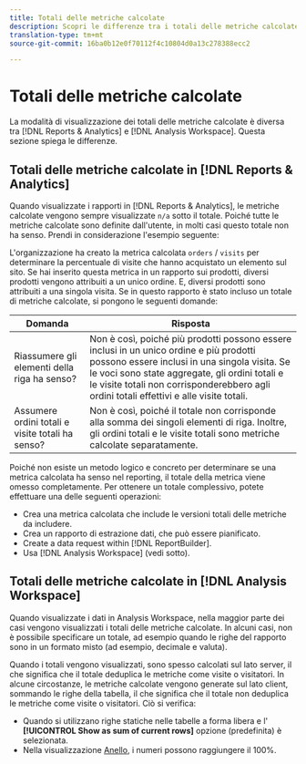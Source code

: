 ```yaml
---
title: Totali delle metriche calcolate
description: Scopri le differenze tra i totali delle metriche calcolate negli strumenti di Analytics
translation-type: tm+mt
source-git-commit: 16ba0b12e0f70112f4c10804d0a13c278388ecc2

---
```



# Totali delle metriche calcolate

La modalità di visualizzazione dei totali delle metriche calcolate è diversa tra [!DNL Reports & Analytics] e [!DNL Analysis Workspace]. Questa sezione spiega le differenze.

## Totali delle metriche calcolate in [!DNL Reports & Analytics]

Quando visualizzate i rapporti in [!DNL Reports & Analytics], le metriche calcolate vengono sempre visualizzate `n/a` sotto il totale. Poiché tutte le metriche calcolate sono definite dall'utente, in molti casi questo totale non ha senso. Prendi in considerazione l'esempio seguente:

L'organizzazione ha creato la metrica calcolata `orders` / `visits` per determinare la percentuale di visite che hanno acquistato un elemento sul sito. Se hai inserito questa metrica in un rapporto sui prodotti, diversi prodotti vengono attribuiti a un unico ordine. E, diversi prodotti sono attribuiti a una singola visita. Se in questo rapporto è stato incluso un totale di metriche calcolate, si pongono le seguenti domande:

| Domanda | Risposta |
|---|---|
| Riassumere gli elementi della riga ha senso? | Non è così, poiché più prodotti possono essere inclusi in un unico ordine e più prodotti possono essere inclusi in una singola visita. Se le voci sono state aggregate, gli ordini totali e le visite totali non corrisponderebbero agli ordini totali effettivi e alle visite totali. |
| Assumere ordini totali e visite totali ha senso? | Non è così, poiché il totale non corrisponde alla somma dei singoli elementi di riga. Inoltre, gli ordini totali e le visite totali sono metriche calcolate separatamente. |

Poiché non esiste un metodo logico e concreto per determinare se una metrica calcolata ha senso nel reporting, il totale della metrica viene omesso completamente. Per ottenere un totale complessivo, potete effettuare una delle seguenti operazioni:

* Crea una metrica calcolata che include le versioni totali delle metriche da includere.
* Crea un rapporto di estrazione dati, che può essere pianificato.
* Create a data request within [!DNL ReportBuilder].
* Usa [!DNL Analysis Workspace] (vedi sotto).

## Totali delle metriche calcolate in [!DNL Analysis Workspace]

Quando visualizzate i dati in Analysis Workspace, nella maggior parte dei casi vengono visualizzati i totali delle metriche calcolate. In alcuni casi, non è possibile specificare un totale, ad esempio quando le righe del rapporto sono in un formato misto (ad esempio, decimale e valuta).

Quando i totali vengono visualizzati, sono spesso calcolati sul lato server, il che significa che il totale deduplica le metriche come visite o visitatori. In alcune circostanze, le metriche calcolate vengono generate sul lato client, sommando le righe della tabella, il che significa che il totale non deduplica le metriche come visite o visitatori. Ciò si verifica:

* Quando si utilizzano righe [](/help/analyze/analysis-workspace/build-workspace-project/column-row-settings/manual-vs-dynamic-rows.md) statiche nelle tabelle a forma libera e l' **[!UICONTROL Show as sum of current rows]** opzione (predefinita) è selezionata.
* Nella visualizzazione [Anello](/help/analyze/analysis-workspace/visualizations/donut.md), i numeri possono raggiungere il 100%.
